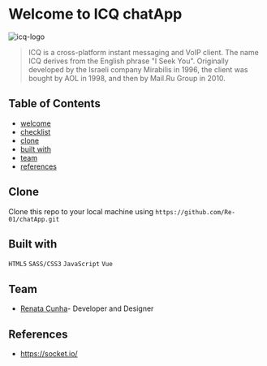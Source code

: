 
# Welcome to ICQ chatApp
![icq-logo](https://user-images.githubusercontent.com/43250456/76781902-cca68d80-6785-11ea-96e8-ae6f74ca9c4b.png)


> ICQ is a cross-platform instant messaging and VoIP client. The name ICQ derives from the English phrase "I Seek You". Originally developed by the Israeli company Mirabilis in 1996, the client was bought by AOL in 1998, and then by Mail.Ru Group in 2010.


## Table of Contents

- [welcome](#welcome)
- [checklist](#checklist)
- [clone](#clone)
- [built with](#builtwith)
- [team](#team)
- [references](#references)


## Clone

Clone this repo to your local machine using `https://github.com/Re-01/chatApp.git`


## Built with

```HTML5```
```SASS/CSS3```
```JavaScript```
```Vue```



## Team
- [Renata Cunha](https://github.com/Re-01)- Developer and Designer


## References
- https://socket.io/


